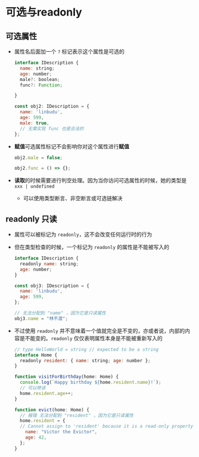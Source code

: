 # 可选与readonly

## 可选属性

+ 属性名后面加一个 `?` 标记表示这个属性是可选的

  ```js
  interface IDescription {
    name: string;
    age: number;
    male?: boolean;
    func?: Function;

  }

  const obj2: IDescription = {
    name: 'linbudu',
    age: 599,
    male: true,
    // 无需实现 func 也是合法的
  };
  ```

+ **赋值**可选属性标记不会影响你对这个属性进行**赋值**

  ```js
  obj2.male = false;

  obj2.func = () => {};
  ```

+ **读取**的时候需要进行判空处理。因为当你访问可选属性的时候，她的类型是 `xxx | undefined`

  + 可以使用类型断言、非空断言或可选链解决

## readonly 只读

+ 属性可以被标记为 `readonly`，这不会改变任何运行时的行为

+ 但在类型检查的时候，一个标记为 `readonly` 的属性是不能被写入的

  ```js
  interface IDescription {
    readonly name: string;
    age: number;
  }

  const obj3: IDescription = {
    name: 'linbudu',
    age: 599,
  };

  // 无法分配到 "name" ，因为它是只读属性
  obj3.name = "林不渡";
  ```

+ 不过使用 `readonly` 并不意味着一个值就完全是不变的，亦或者说，内部的内容是不能变的。`readonly` 仅仅表明属性本身是不能被重新写入的

  ```js
  // type HelloWorld = string // expected to be a string
  interface Home {
    readonly resident: { name: string; age: number };
  }

  function visitForBirthday(home: Home) {
    console.log(`Happy birthday ${home.resident.name}!`);
    // 可以修该
    home.resident.age++;
  }

  function evict(home: Home) {
    // 报错 无法分配到 "resident" ，因为它是只读属性
    home.resident = {
    // Cannot assign to 'resident' because it is a read-only property.
      name: "Victor the Evictor",
      age: 42,
    };
  }
  ```
